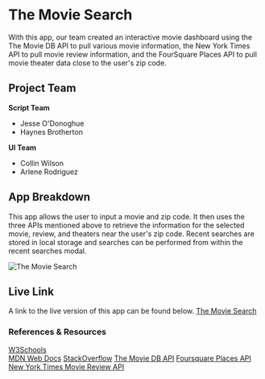 # The Movie Search
With this app, our team created an interactive movie dashboard using the The Movie DB API to pull various movie information, the New York Times API to pull movie review information, and the FourSquare Places API to pull movie theater data close to the user's zip code. 

## Project Team

**Script Team**
* Jesse O'Donoghue
* Haynes Brotherton

**UI Team**
* Collin Wilson
* Arlene Rodriguez
 
## App Breakdown
This app allows the user to input a movie and zip code. It then uses the three APIs mentioned above to retrieve the information for the selected movie, review, and theaters near the user's zip code. Recent searches are stored in local storage and searches can be performed from within the recent searches modal. 

![The Movie Search](https://user-images.githubusercontent.com/66024509/89714946-221b4b00-d970-11ea-8713-ca6df28a248c.png)

## Live Link
A link to the live version of this app can be found below. 
[The Movie Search](https://wilsoncollin7.github.io/project1/)

### References & Resources 
[W3Schools](https://w3schools.com)    
[MDN Web Docs](https://developer.mozilla.org/en-US/)
[StackOverflow](https://stackoverflow.com/)
[The Movie DB API](https://developers.themoviedb.org/3/getting-started/introduction)
[Foursquare Places API](https://developer.foursquare.com/docs/places-api/)
[New York Times Movie Review API](https://developer.nytimes.com/docs/movie-reviews-api/1/overview)
